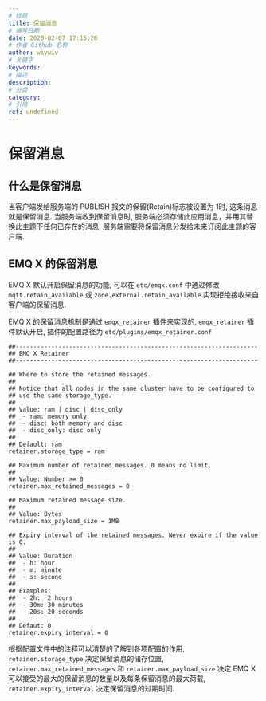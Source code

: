 ```yaml
---
# 标题
title: 保留消息
# 编写日期
date: 2020-02-07 17:15:26
# 作者 Github 名称
author: wivwiv
# 关键字
keywords:
# 描述
description:
# 分类
category: 
# 引用
ref: undefined
---
```


# 保留消息

## 什么是保留消息

当客户端发给服务端的 PUBLISH 报文的保留(Retain)标志被设置为 1时, 这条消息就是保留消息. 当服务端收到保留消息时, 服务端必须存储此应用消息，并用其替换此主题下任何已存在的消息, 服务端需要将保留消息分发给未来订阅此主题的客户端.

## EMQ X 的保留消息

EMQ X 默认开启保留消息的功能, 可以在 `etc/emqx.conf` 中通过修改 `mqtt.retain_available` 或 `zone.external.retain_available` 实现拒绝接收来自客户端的保留消息.

EMQ X 的保留消息机制是通过 `emqx_retainer` 插件来实现的, `emqx_retainer` 插件默认开启, 插件的配置路径为 `etc/plugins/emqx_retainer.conf`

```
##--------------------------------------------------------------------
## EMQ X Retainer
##--------------------------------------------------------------------

## Where to store the retained messages.
##
## Notice that all nodes in the same cluster have to be configured to
## use the same storage_type.
##
## Value: ram | disc | disc_only
##  - ram: memory only
##  - disc: both memory and disc
##  - disc_only: disc only
##
## Default: ram
retainer.storage_type = ram

## Maximum number of retained messages. 0 means no limit.
##
## Value: Number >= 0
retainer.max_retained_messages = 0

## Maximum retained message size.
##
## Value: Bytes
retainer.max_payload_size = 1MB

## Expiry interval of the retained messages. Never expire if the value is 0.
##
## Value: Duration
##  - h: hour
##  - m: minute
##  - s: second
##
## Examples:
##  - 2h:  2 hours
##  - 30m: 30 minutes
##  - 20s: 20 seconds
##
## Defaut: 0
retainer.expiry_interval = 0
```

根据配置文件中的注释可以清楚的了解到各项配置的作用, `retainer.storage_type`  决定保留消息的储存位置, `retainer.max_retained_messages` 和 `retainer.max_payload_size` 决定 EMQ X 可以接受的最大的保留消息的数量以及每条保留消息的最大荷载, `retainer.expiry_interval` 决定保留消息的过期时间.
